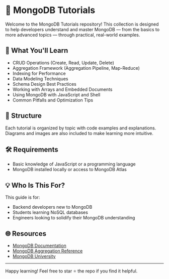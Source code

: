 # 📘 MongoDB Tutorials

Welcome to the MongoDB Tutorials repository! This collection is designed to help developers understand and master MongoDB — from the basics to more advanced topics — through practical, real-world examples.

## 🚀 What You'll Learn

- CRUD Operations (Create, Read, Update, Delete)
- Aggregation Framework (Aggregation Pipeline, Map-Reduce)
- Indexing for Performance
- Data Modeling Techniques
- Schema Design Best Practices
- Working with Arrays and Embedded Documents
- Using MongoDB with JavaScript and Shell
- Common Pitfalls and Optimization Tips

## 📂 Structure

Each tutorial is organized by topic with code examples and explanations. Diagrams and images are also included to make learning more intuitive.

## 🛠 Requirements

- Basic knowledge of JavaScript or a programming language
- MongoDB installed locally or access to MongoDB Atlas

## 💡 Who Is This For?

This guide is for:
- Backend developers new to MongoDB
- Students learning NoSQL databases
- Engineers looking to solidify their MongoDB understanding

## 🌐 Resources

- [MongoDB Documentation](https://www.mongodb.com/docs/)
- [MongoDB Aggregation Reference](https://www.mongodb.com/docs/manual/meta/aggregation-quick-reference/)
- [MongoDB University](https://learn.mongodb.com/)

---

Happy learning! Feel free to star ⭐ the repo if you find it helpful.
